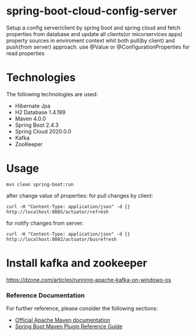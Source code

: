 # spring-boot-cloud-config-server
Setup a config server/client by spring boot and spring cloud and fetch properties from database and 
update all clients(or micorservices apps) property sources in enviroment context whit both pull(by client) 
and push(from server) approach.
use @Value or @ConfigurationProperties for read properties

# Technologies
The following technologies are used:
- Hibernate Jpa
- H2 Database 1.4.199
- Maven 4.0.0
- Spring Boot 2.4.3
- Spring Cloud 2020.0.0
- Kafka
- ZooKeeper


# Usage
```shell
mvn clean spring-boot:run
```
after change value of properties:
for pull changes by client:
```shell
curl -H "Content-Type: application/json" -d {} http://localhost:8085/actuator/refresh
```
for notify changes from server:
```shell
curl -H "Content-Type: application/json" -d {} http://localhost:8082/actuator/busrefresh
```

# Install kafka and zookeeper 
https://dzone.com/articles/running-apache-kafka-on-windows-os

### Reference Documentation
For further reference, please consider the following sections:

* [Official Apache Maven documentation](https://maven.apache.org/guides/index.html)
* [Spring Boot Maven Plugin Reference Guide](https://docs.spring.io/spring-boot/docs/2.4.3/maven-plugin/)
